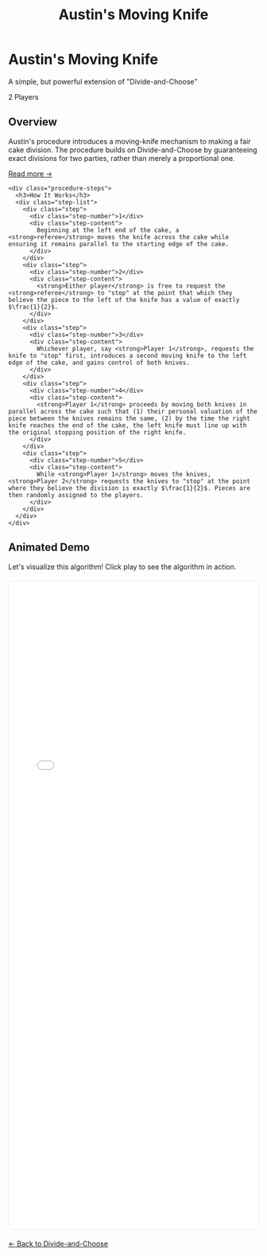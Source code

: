 ﻿---
layout: default
title: Austin's Moving Knife
permalink: /algorithms/austins-moving-knife/
---

<div class="algorithm-page">

  <!-- Algorithm Header Card -->
  <div class="algorithm-header-card">
    <div class="algorithm-header-content">
      <h1 class="algorithm-title">Austin's Moving Knife</h1>
      <p class="algorithm-subtitle">A simple, but powerful extension of "Divide-and-Choose"</p>
      <div class="algorithm-meta">
        <span class="meta-badge players-badge">2 Players</span>
      </div>
    </div>
  </div>

  <!-- Overview -->
  <section class="content-block">
    <h2>Overview</h2>
    <p>Austin's procedure introduces a moving-knife mechanism to making a fair cake division. The procedure builds on Divide-and-Choose by guaranteeing exact divisions for two parties, rather than merely a proportional one.</p>
    <a href="https://en.wikipedia.org/wiki/Austin_moving-knife_procedures" target="_blank" class="algorithm-link">Read more →</a>
    
    <div class="procedure-steps">
      <h3>How It Works</h3>
      <div class="step-list">
        <div class="step">
          <div class="step-number">1</div>
          <div class="step-content">
            Beginning at the left end of the cake, a <strong>referee</strong> moves the knife across the cake while ensuring it remains parallel to the starting edge of the cake.
          </div>
        </div>
        <div class="step">
          <div class="step-number">2</div>
          <div class="step-content">
            <strong>Either player</strong> is free to request the <strong>referee</strong> to "stop" at the point that which they believe the piece to the left of the knife has a value of exactly $\frac{1}{2}$.
          </div>
        </div>
        <div class="step">
          <div class="step-number">3</div>
          <div class="step-content">
            Whichever player, say <strong>Player 1</strong>, requests the knife to "stop" first, introduces a second moving knife to the left edge of the cake, and gains control of both knives. 
          </div>
        </div>
        <div class="step">
          <div class="step-number">4</div>
          <div class="step-content">
            <strong>Player 1</strong> proceeds by moving both knives in parallel across the cake such that (1) their personal valuation of the piece between the knives remains the same, (2) by the time the right knife reaches the end of the cake, the left knife must line up with the original stopping position of the right knife.
          </div>
        </div>
        <div class="step">
          <div class="step-number">5</div>
          <div class="step-content">
            While <strong>Player 1</strong> moves the knives, <strong>Player 2</strong> requests the knives to "stop" at the point where they believe the division is exactly $\frac{1}{2}$. Pieces are then randomly assigned to the players.
          </div>
        </div>
      </div>
    </div>
  </section>

  <!-- Animated Visual -->
  <section class="content-block">
    <h2>Animated Demo</h2>
    <p>Let's visualize this algorithm! Click play to see the algorithm in action.</p>
    <div style="border: 1px solid #e2e8f0; border-radius: 8px; overflow: hidden; margin: 20px 0; min-height: 800px;">
      <iframe 
        src="{{ '/assets/demos/austins-demo.html' | relative_url }}" 
        width="100%" 
        height="1300" 
        frameborder="0"
        style="display: block; border: none;">
        <p>Your browser does not support iframes. <a href="{{ '/assets/demos/divide-and-choose-demo.html' | relative_url }}">View the demo directly</a>.</p>
      </iframe>
    </div>
  </section>

  <!-- Navigation -->
  <footer class="algorithm-navigation">
    <a href="{{ '/algorithms/divide-and-choose/' | relative_url }}" class="nav-button secondary">← Back to Divide-and-Choose</a>
  </footer>
</div>
